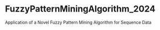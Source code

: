 # FuzzyPatternMiningAlgorithm_2024
Application of a Novel Fuzzy Pattern Mining Algorithm for Sequence Data
